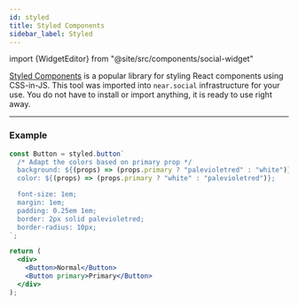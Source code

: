 ```yaml
---
id: styled
title: Styled Components
sidebar_label: Styled
---
```

import {WidgetEditor} from "@site/src/components/social-widget"

[Styled Components](https://styled-components.com/) is a popular library for styling React components using CSS-in-JS.
This tool was imported into `near.social` infrastructure for your use. You do not have to install or import anything, it is ready to use right away.

<hr class="subsection" />

### Example

<WidgetEditor id='1' height="80px">

```jsx
const Button = styled.button`
  /* Adapt the colors based on primary prop */
  background: ${(props) => (props.primary ? "palevioletred" : "white")};
  color: ${(props) => (props.primary ? "white" : "palevioletred")};

  font-size: 1em;
  margin: 1em;
  padding: 0.25em 1em;
  border: 2px solid palevioletred;
  border-radius: 10px;
`;

return (
  <div>
    <Button>Normal</Button>
    <Button primary>Primary</Button>
  </div>
);
```

</WidgetEditor>